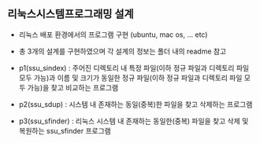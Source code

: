 ## 리눅스시스템프로그래밍 설계

- 리눅스 배포 환경에서의 프로그램 구현 (ubuntu, mac os, ... etc)
- 총 3개의 설계를 구현하였으며 각 설계의 정보는 폴더 내의 readme 참고

- p1(ssu_sindex) : 주어진 디렉토리 내 특정 파일(이하 정규 파일과 디렉토리 파일 모두 가능)과 이름 및 크기가 동일한 정규 파일(이하 정규 파일과 디렉토리 파일 모두 가능)을 찾고 비교하는 프로그램
- p2(ssu_sdup) : 시스템 내 존재하는 동일(중복)한 파일을 찾고 삭제하는 프로그램
- p3(ssu_sfinder) : 리눅스 시스템 내 존재하는 동일한(중복) 파일을 찾고 삭제 및 복원하는 ssu_sfinder 프로그램